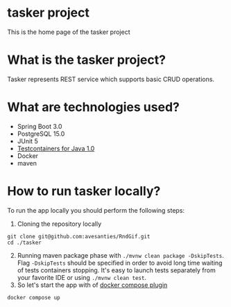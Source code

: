 # tasker project
This is the home page of the tasker project
# What is the tasker project?
Tasker represents REST service which supports basic CRUD operations.
# What are technologies used?
* Spring Boot 3.0
* PostgreSQL 15.0
* JUnit 5
* [Testcontainers for Java 1.0](https://www.testcontainers.org/)
* Docker
* maven
# How to run tasker locally?
To run the app locally you should perform the following steps:
1. Cloning the repository locally
```
git clone git@github.com:avesanties/RndGif.git
cd ./tasker
```
2. Running maven package phase with `./mvnw clean package -DskipTests`. Flag `-DskipTests` should be specified in order to avoid long time waiting of tests containers stopping. 
It's easy to launch tests separately from your favorite IDE or using `./mvnw clean test`.
3. So let's start the app with of [docker compose plugin](https://docs.docker.com/compose/install/linux/)
```
docker compose up
```
